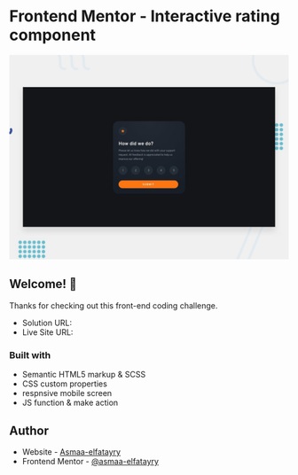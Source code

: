 # Frontend Mentor - Interactive rating component

![Design preview for the Interactive rating component coding challenge](./design/desktop-preview.jpg)

## Welcome! 👋

Thanks for checking out this front-end coding challenge.


- Solution URL: 
- Live Site URL: 




### Built with

- Semantic HTML5 markup & SCSS
- CSS custom properties
- respnsive mobile screen
- JS function & make action





## Author

- Website - [Asmaa-elfatayry](https://github.com/asmaa-elfatayry)
- Frontend Mentor - [@asmaa-elfatayry](https://www.frontendmentor.io/profile/asmaa-elfatayry)